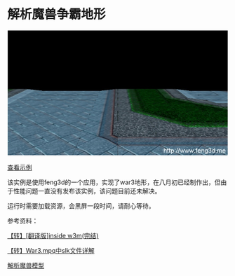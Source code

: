 # 解析魔兽争霸地形

![](../../../../wordpress/wp-content/uploads/2014/09/20121011094800.jpg)

[查看示例](../../../../feng3dDemo/War3TerrainTest.html)

该实例是使用feng3d的一个应用，实现了war3地形，在八月初已经制作出，但由于性能问题一直没有发布该实例，该问题目前还未解决。

运行时需要加载资源，会黑屏一段时间，请耐心等待。


参考资料：

[【转】[翻译版]inside w3m(完结)](blogs/2014/07/20/2.md)

[【转】War3.mpq中slk文件详解](blogs/2014/07/20/1.md)

[解析魔兽模型](blogs/2014/07/05/1.md)